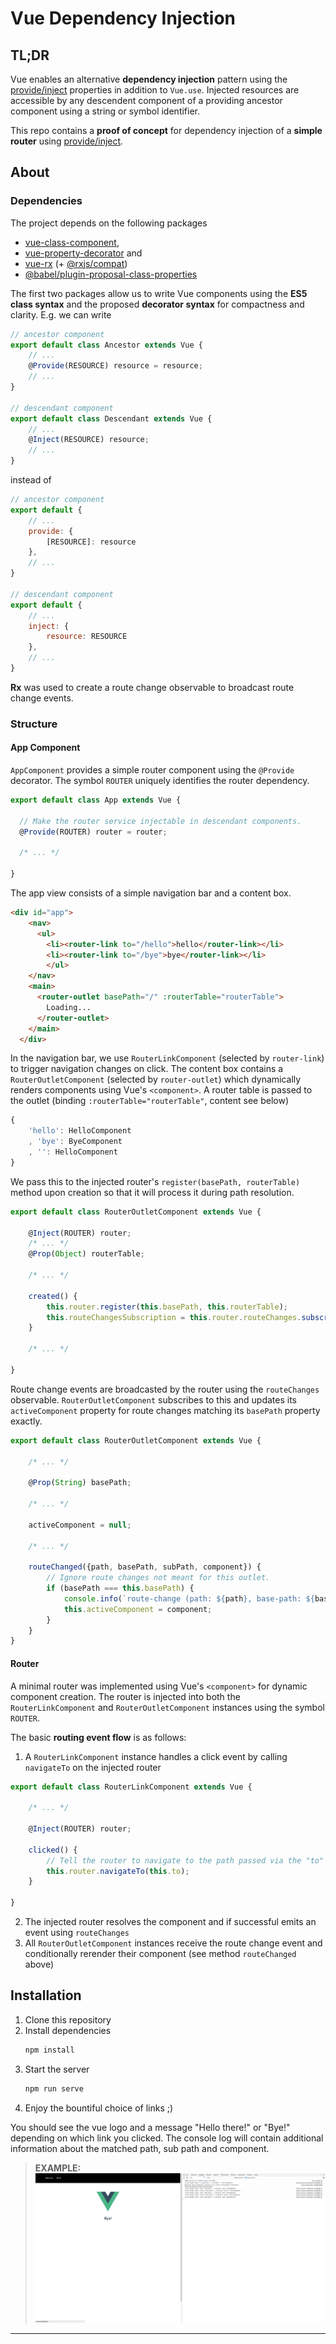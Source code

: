 Vue Dependency Injection
===
## TL;DR
Vue enables an alternative **dependency injection** pattern using the [provide/inject][9] properties in addition to `Vue.use`. Injected resources are accessible by any descendent component of a providing ancestor component using a string or symbol identifier. 

This repo contains a **proof of concept** for dependency injection of a **simple router** using [provide/inject][9].

## About
### Dependencies
The project depends on the following packages 
+ [vue-class-component][1],
+ [vue-property-decorator][2] and
+ [vue-rx][10] (+ [@rxjs/compat][11])
+ [@babel/plugin-proposal-class-properties][6]

The first two packages allow us to write Vue components using the **ES5 class syntax** and the proposed **decorator syntax** for compactness and clarity. E.g. we can write
```javascript
// ancestor component
export default class Ancestor extends Vue {
    // ...
    @Provide(RESOURCE) resource = resource;
    // ...
}

// descendant component
export default class Descendant extends Vue {
    // ...
    @Inject(RESOURCE) resource;
    // ...
}
```
instead of 
```javascript
// ancestor component
export default {
    // ...
    provide: {
        [RESOURCE]: resource
    },
    // ...
}

// descendant component
export default {
    // ...
    inject: {
        resource: RESOURCE
    },
    // ...
}
```
 **Rx** was used to create a route change observable to broadcast route change events.

### Structure
#### App Component
`AppComponent` provides a simple router component using the `@Provide` decorator. The symbol `ROUTER` uniquely identifies the router dependency.
```javascript
export default class App extends Vue {

  // Make the router service injectable in descendant components.
  @Provide(ROUTER) router = router;
 
  /* ... */

}
```
The app view consists of a simple navigation bar and a content box. 
```html
<div id="app">
    <nav>
      <ul>
        <li><router-link to="/hello">hello</router-link></li>
        <li><router-link to="/bye">bye</router-link></li>
        </ul>
    </nav>
    <main>
      <router-outlet basePath="/" :routerTable="routerTable">
        Loading...
      </router-outlet>
    </main>
  </div>
```

In the navigation bar, we use `RouterLinkComponent` (selected by `router-link`) to trigger navigation changes on click. The content box contains a `RouterOutletComponent` (selected by `router-outlet`) which dynamically renders components using Vue's `<component>`. A router table is passed to the outlet (binding `:routerTable="routerTable"`, content see below) 
```javascript
{
    'hello': HelloComponent
    , 'bye': ByeComponent
    , '': HelloComponent
}
```
We pass this to the injected router's `register(basePath, routerTable)` method upon creation so that it will process it during path resolution.
```js
export default class RouterOutletComponent extends Vue {

    @Inject(ROUTER) router;
    /* ... */
    @Prop(Object) routerTable;

    /* ... */

    created() {
        this.router.register(this.basePath, this.routerTable);
        this.routeChangesSubscription = this.router.routeChanges.subscribe(this.routeChanged);
    }

    /* ... */

}
```

Route change events are broadcasted by the router using the `routeChanges` observable. `RouterOutletComponent` subscribes to this and updates its `activeComponent` property for route changes matching its `basePath` property exactly.
```javascript
export default class RouterOutletComponent extends Vue {

    /* ... */

    @Prop(String) basePath;
    
    /* ... */

    activeComponent = null;
    
    /* ... */

    routeChanged({path, basePath, subPath, component}) {
        // Ignore route changes not meant for this outlet.
        if (basePath === this.basePath) {
            console.info(`route-change (path: ${path}, base-path: ${basePath}, sub-path: ${subPath}): ${component.name}Component`);
            this.activeComponent = component;
        }
    }
}
```

#### Router
A minimal router was implemented using Vue's `<component>` for dynamic component creation. The router is injected into both the `RouterLinkComponent` and `RouterOutletComponent` instances using the symbol `ROUTER`. 

The basic **routing event flow** is as follows:

1. A `RouterLinkComponent` instance handles a click event by calling `navigateTo` on the injected router 
```javascript
export default class RouterLinkComponent extends Vue {

    /* ... */

    @Inject(ROUTER) router;

    clicked() {
        // Tell the router to navigate to the path passed via the "to" props.
        this.router.navigateTo(this.to);
    }    

}
```
2. The injected router resolves the component and if successful emits an event using `routeChanges`
3. All `RouterOutletComponent` instances receive the route change event and conditionally rerender their component (see method `routeChanged` above)

## Installation
1. Clone this repository
2. Install dependencies
    ```bash
    npm install
    ```
3. Start the server
    ```bash
    npm run serve
    ```
4. Enjoy the bountiful choice of links ;)

You should see the vue logo and a message "Hello there!" or "Bye!" depending on which link you clicked. The console log will contain additional information about the matched path, sub path and component.
> **EXAMPLE:**
> ![app](./assets/app.jpeg)
---

[1]: https://github.com/vuejs/vue-class-component
[2]: https://github.com/kaorun343/vue-property-decorator
[3]: https://github.com/loganfsmyth/babel-plugin-transform-decorators-legacy
[4]: https://github.com/vuejs/vue-router
[5]: https://github.com/babel/babel/issues/7831
[6]: https://github.com/babel/babel/tree/master/packages/babel-plugin-proposal-class-properties
[7]: https://github.com/vuejs/vue-cli
[8]: https://nodejs.org/en/download/
[9]: https://vuejs.org/v2/api/#provide-inject
[10]: https://github.com/vuejs/vue-rx
[11]: https://github.com/ReactiveX/rxjs/tree/master/compat
